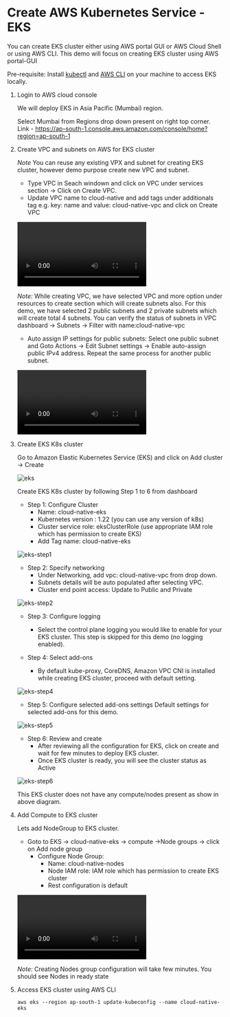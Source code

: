 # Create AWS Kubernetes Service - EKS

You can create EKS cluster either using AWS portal GUI or AWS Cloud Shell or using AWS CLI. This demo will focus on creating EKS cluster using AWS portal-GUI

Pre-requisite: Install [kubectl](https://kubernetes.io/docs/tasks/tools/#kubectl) and [AWS CLI](https://docs.aws.amazon.com/cli/latest/userguide/getting-started-install.html) on your machine to access EKS locally.

1. Login to AWS cloud console

	We will deploy EKS in Asia Pacific (Mumbai) region.
	
	Select Mumbai from Regions drop down present on right top corner. Link - https://ap-south-1.console.aws.amazon.com/console/home?region=ap-south-1

2. Create VPC and subnets on AWS for EKS cluster

	*Note* You can reuse any existing VPX and subnet for creating EKS cluster, however demo purpose create new VPC and subnet.

	* Type VPC in Seach windown and click on VPC under services section -> Click on Create VPC.
	* Update VPC name to cloud-native and add tags under additionals tag e.g. key: name and value: cloud-native-vpc and click on Create VPC

	![vpc](images/vpc.mov)

	*Note:* While creating VPC, we have selected VPC and more option under resources to create section which will create subnets also. For this demo, we have selected 2 public subnets and 2 private subnets which will create total 4 subnets. You can verify the status of subnets in VPC dashboard -> Subnets -> Filter with name:cloud-native-vpc

	* Auto assign IP settings for public subnets:
	Select one public subnet and Goto Actions -> Edit Subnet settings -> Enable auto-assign public IPv4 address. Repeat the same process for another public subnet.

	![vpc-ip](images/vpc-ip.mov)


3. Create EKS K8s cluster

	Go to Amazon Elastic Kubernetes Service (EKS) and click on Add cluster -> Create
	
	![eks](images/eks.png)

	Create EKS K8s cluster by following Step 1 to 6 from dashboard
	* Step 1: Configure Cluster
		* Name: cloud-native-eks
		* Kubernetes version : 1.22 (you can use any version of k8s)
		* Cluster service role: eksClusterRole (use appropriate IAM role which has permission to create EKS)
		* Add Tag name: cloud-native-eks

	![eks-step1](images/eks-step1.png)

	* Step 2: Specify networking
		* Under Networking, add vpc: cloud-native-vpc from drop down.
		* Subnets details will be auto populated after selecting VPC.
		* Cluster end point access: Update to Public and Private

	![eks-step2](images/eks-step2.png)

	* Step 3: Configure logging
		* Select the control plane logging you would like to enable for your EKS cluster. This step is skipped for this demo (no logging enabled).

	* Step 4: Select add-ons
		* By default kube-proxy, CoreDNS, Amazon VPC CNI is installed while creating EKS cluster, proceed with default setting.

	![eks-step4](images/eks-step4.png)


	* Step 5: Configure selected add-ons settings
		Default settings for selected add-ons for this demo.

	![eks-step5](images/eks-step5.png)

	* Step 6: Review and create
		* After reviewing all the configuration for EKS, click on create and wait for few minutes to deploy EKS cluster. 
		* Once EKS cluster is ready, you will see the cluster status as Active

	![eks-step6](images/eks-step6.png)

	This EKS cluster does not have any compute/nodes present as show in above diagram.

4.	Add Compute to EKS cluster

	Lets add NodeGroup to EKS cluster.
	* Goto to EKS -> cloud-native-eks -> compute ->Node groups -> click on Add node group
		* Configure Node Group:
			* Name: cloud-native-nodes
			* Node IAM role: IAM role which has permission to create EKS cluster
			* Rest configuration is default 

    ![create-nodegroup](images/create-nodegroup.mov)
	
	*Note:* Creating Nodes group configuration will take few minutes. You should see Nodes in ready state

5.	Access EKS cluster using AWS CLI
	
	```
	aws eks --region ap-south-1 update-kubeconfig --name cloud-native-eks
	```



